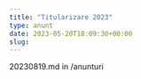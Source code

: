 ```yaml
---
title: "Titularizare 2023"
type: anunt
date: 2023-05-20T18:09:30+00:00
slug:
---
```


20230819.md in /anunturi
